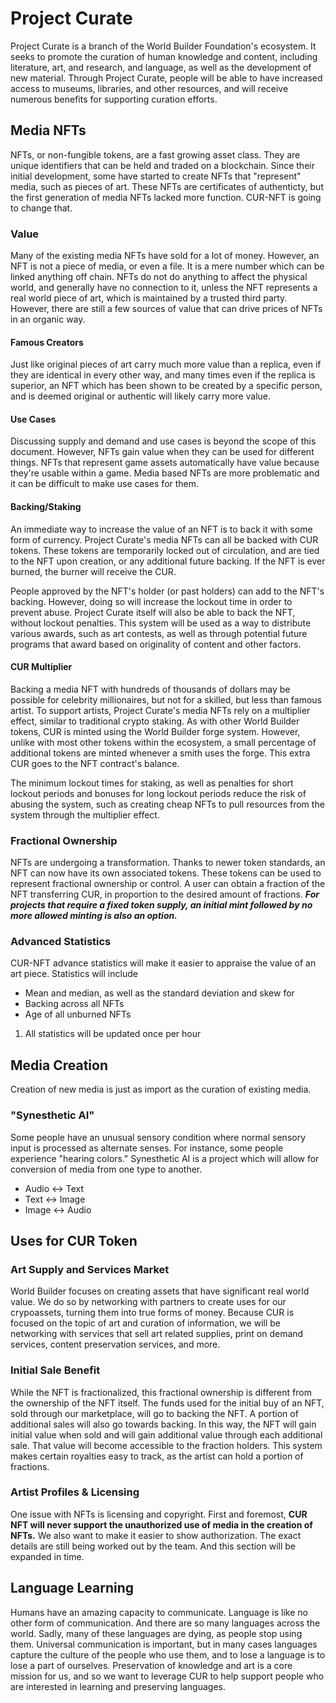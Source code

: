 # Project Curate

Project Curate is a branch of the World Builder Foundation's ecosystem. It seeks to promote the curation of human knowledge and content, including literature, art, and research, and language, as well as the development of new material. Through Project Curate, people will be able to have increased access to museums, libraries, and other resources, and will receive numerous benefits for supporting curation efforts.

## Media NFTs

NFTs, or non-fungible tokens, are a fast growing asset class. They are unique identifiers that can be held and traded on a blockchain. Since their initial development, some have started to create NFTs that "represent" media, such as pieces of art. These NFTs are certificates of authenticty, but the first generation of media NFTs lacked more function. CUR-NFT is going to change that.

### Value

Many of the existing media NFTs have sold for a lot of money. However, an NFT is not a piece of media, or even a file. It is a mere number which can be linked anything off chain. NFTs do not do anything to affect the physical world, and generally have no connection to it, unless the NFT represents a real world piece of art, which is maintained by a trusted third party. However, there are still a few sources of value that can drive prices of NFTs in an organic way.

#### Famous Creators

Just like original pieces of art carry much more value than a replica, even if they are identical in every other way, and many times even if the replica is superior, an NFT which has been shown to be created by a specific person, and is deemed original or authentic will likely carry more value.

#### Use Cases

Discussing supply and demand and use cases is beyond the scope of this document. However, NFTs gain value when they can be used for different things. NFTs that represent game assets automatically have value because they're usable within a game. Media based NFTs are more problematic and it can be difficult to make use cases for them.

#### Backing/Staking

An immediate way to increase the value of an NFT is to back it with some form of currency. Project Curate's media NFTs can all be backed with CUR tokens. These tokens are temporarily locked out of circulation, and are tied to the NFT upon creation, or any additional future backing. If the NFT is ever burned, the burner will receive the CUR.

People approved by the NFT's holder (or past holders) can add to the NFT's backing. However, doing so will increase the lockout time in order to prevent abuse. Project Curate itself will also be able to back the NFT, without lockout penalties. This system will be used as a way to distribute various awards, such as art contests, as well as through potential future programs that award based on originality of content and other factors.

#### CUR Multiplier

Backing a media NFT with hundreds of thousands of dollars may be possible for celebrity millionaires, but not for a skilled, but less than famous artist. To support artists, Project Curate's media NFTs rely on a multiplier effect, similar to traditional crypto staking. As with other World Builder tokens, CUR is minted using the World Builder forge system. However, unlike with most other tokens within the ecosystem, a small percentage of additional tokens are minted whenever a smith uses the forge. This extra CUR goes to the NFT contract's balance.

The minimum lockout times for staking, as well as penalties for short lockout periods and bonuses for long lockout periods reduce the risk of abusing the system, such as creating cheap NFTs to pull resources from the system through the multiplier effect.

### Fractional Ownership

NFTs are undergoing a transformation. Thanks to newer token standards, an NFT can now have its own associated tokens. These tokens can be used to represent fractional ownership or control. A user can obtain a fraction of the NFT transferring CUR, in proportion to the desired amount of fractions. ***For projects that require a fixed token supply, an initial mint followed by no more allowed minting is also an option.***

### Advanced Statistics

CUR-NFT advance statistics will make it easier to appraise the value of an art piece. Statistics will include
- Mean and median, as well as the standard deviation and skew for
 - Backing across all NFTs
 - Age of all unburned NFTs

1.  All statistics will be updated once per hour

## Media Creation

Creation of new media is just as import as the curation of existing media.

### "Synesthetic AI"

Some people have an unusual sensory condition where normal sensory input is processed as alternate senses. For instance, some people experience "hearing colors." Synesthetic AI is a project which will allow for conversion of media from one type to another.

- Audio <-> Text
- Text <-> Image
- Image <-> Audio

## Uses for CUR Token

### Art Supply and Services Market

World Builder focuses on creating assets that have significant real world value. We do so by networking with partners to create uses for our crypoassets, turning them into true forms of money. Because CUR is focused on the topic of art and curation of information, we will be networking with services that sell art related supplies, print on demand services, content preservation services, and more.

### Initial Sale Benefit

While the NFT is fractionalized, this fractional ownership is different from the ownership of the NFT itself. The funds used for the initial buy of an NFT, sold through our marketplace, will go to backing the NFT. A portion of additional sales will also go towards backing. In this way, the NFT will gain initial value when sold and will gain additional value through each additional sale. That value will become accessible to the fraction holders. This system makes certain royalties easy to track, as the artist can hold a portion of fractions.
 
### Artist Profiles & Licensing

One issue with NFTs is licensing and copyright. First and foremost, **CUR NFT will never support the unauthorized use of media in the creation of NFTs.** We also want to make it easier to show authorization. The exact details are still being worked out by the team. And this section will be expanded in time.

## Language Learning

Humans have an amazing capacity to communicate. Language is like no other form of communication. And there are so many languages across the world. Sadly, many of these languages are dying, as people stop using them. Universal communication is important, but in many cases languages capture the culture of the people who use them, and to lose a language is to lose a part of ourselves. Preservation of knowledge and art is a core mission for us, and so we want to leverage CUR to help support people who are interested in learning and preserving languages.

